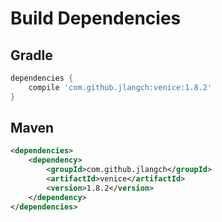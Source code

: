 # Build Dependencies


## Gradle

```groovy
dependencies {
    compile 'com.github.jlangch:venice:1.8.2'
}
```

## Maven

```xml
<dependencies>
    <dependency>
        <groupId>com.github.jlangch</groupId>
        <artifactId>venice</artifactId>
        <version>1.8.2</version>
    </dependency>
</dependencies>
```
